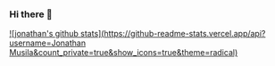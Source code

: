 ### Hi there 👋

[![jonathan's github stats](https://github-readme-stats.vercel.app/api?username=Jonathan Musila&count_private=true&show_icons=true&theme=radical)](https://github.com/jonathanmusila/github-readme-stats)
